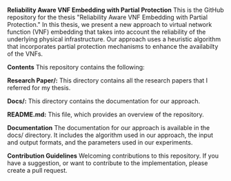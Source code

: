 **Reliability Aware VNF Embedding with Partial Protection**
This is the GitHub repository for the thesis "Reliability Aware VNF Embedding with Partial Protection." In this thesis, we present a new approach to virtual network function (VNF) embedding that takes into account the reliability of the underlying physical infrastructure. Our approach uses a heuristic algorithm that incorporates partial protection mechanisms to enhance the availabilty of the VNFs.

**Contents**
This repository contains the following:

**Research Paper/:** This directory contains all the research papers that I referred for my thesis. 

**Docs/:** This directory contains the documentation for our approach.

**README.md:** This file, which provides an overview of the repository.

**Documentation**
The documentation for our approach is available in the docs/ directory. It includes the algorithm used in our approach, the input and output formats, and the parameters used in our experiments.

**Contribution Guidelines**
Welcoming contributions to this repository. If you have a suggestion, or want to contribute to the implementation, please create a pull request.
